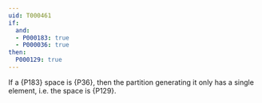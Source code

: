 ```yaml
---
uid: T000461
if:
  and:
  - P000183: true
  - P000036: true
then:
  P000129: true
---
```


If a {P183} space is {P36}, then the partition generating it only has a single element, i.e. the space is {P129}.
